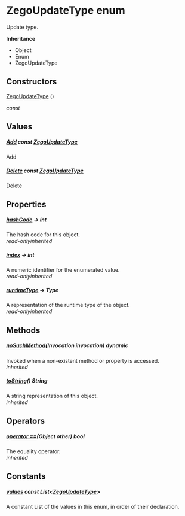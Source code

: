 


# ZegoUpdateType enum







<p>Update type.</p>



**Inheritance**

- Object
- Enum
- ZegoUpdateType






## Constructors

[ZegoUpdateType](../zego_uikit_prebuilt_live_audio_room/ZegoUpdateType/ZegoUpdateType.md) ()

  _const_ 


## Values

##### [Add](../zego_uikit_prebuilt_live_audio_room/ZegoUpdateType.md) const [ZegoUpdateType](../zego_uikit_prebuilt_live_audio_room/ZegoUpdateType.md)



<p>Add</p>  




##### [Delete](../zego_uikit_prebuilt_live_audio_room/ZegoUpdateType.md) const [ZegoUpdateType](../zego_uikit_prebuilt_live_audio_room/ZegoUpdateType.md)



<p>Delete</p>  





## Properties

##### [hashCode](../zego_uikit_prebuilt_live_audio_room/ZegoUpdateType/hashCode.md) &#8594; int



The hash code for this object.  
_<span class="feature">read-only</span><span class="feature">inherited</span>_



##### [index](../zego_uikit_prebuilt_live_audio_room/ZegoUpdateType/index.md) &#8594; int



A numeric identifier for the enumerated value.  
_<span class="feature">read-only</span><span class="feature">inherited</span>_



##### [runtimeType](../zego_uikit_prebuilt_live_audio_room/ZegoUpdateType/runtimeType.md) &#8594; Type



A representation of the runtime type of the object.  
_<span class="feature">read-only</span><span class="feature">inherited</span>_





## Methods

##### [noSuchMethod](../zego_uikit_prebuilt_live_audio_room/ZegoUpdateType/noSuchMethod.md)(Invocation invocation) dynamic



Invoked when a non-existent method or property is accessed.  
_<span class="feature">inherited</span>_



##### [toString](../zego_uikit_prebuilt_live_audio_room/ZegoUpdateType/toString.md)() String



A string representation of this object.  
_<span class="feature">inherited</span>_





## Operators

##### [operator ==](../zego_uikit_prebuilt_live_audio_room/ZegoUpdateType/operator_equals.md)(Object other) bool



The equality operator.  
_<span class="feature">inherited</span>_










## Constants

##### [values](../zego_uikit_prebuilt_live_audio_room/ZegoUpdateType/values-constant.md) const List&lt;[ZegoUpdateType](../zego_uikit_prebuilt_live_audio_room/ZegoUpdateType.md)>



A constant List of the values in this enum, in order of their declaration.  









